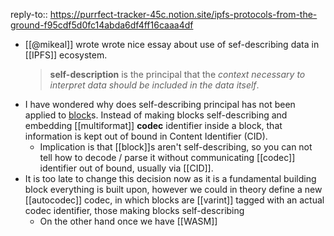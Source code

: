 reply-to:: https://purrfect-tracker-45c.notion.site/ipfs-protocols-from-the-ground-f95cdf5d0fc14abda6df4ff16caaa4df

- [[@mikeal]] wrote wrote nice essay about use of sef-describing data in [[IPFS]] ecosystem. 
  > **self-description** is the principal that the *context necessary to interpret data should be included in the data itself*.
- I have wondered why does self-describing principal has not been applied to [block](https://ipld.io/docs/intro/primer/#blocks-vs-nodes)s. Instead of making blocks self-describing and embedding [[multiformat]] **codec** identifier inside a block, that information is kept out of bound in Content Identifier (CID).
	- Implication is that [[block]]s aren't self-describing, so you can not tell how to decode / parse it without communicating [[codec]] identifier out of bound, usually via [[CID]].
- It is too late to change this decision now as it is a fundamental building block everything is built upon, however we could in theory define a new [[autocodec]] codec, in which blocks are [[varint]] tagged with an actual codec identifier, those making blocks self-describing
	- On the other hand once we have [[WASM]]
